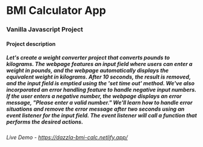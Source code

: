# BMI Calculator App

### Vanilla Javascript Project

#### Project description

##### Let's create a weight converter project that converts pounds to kilograms. The webpage features an input field where users can enter a weight in pounds, and the webpage automatically displays the equivalent weight in kilograms. After 10 seconds, the result is removed, and the input field is emptied using the 'set time out' method. We've also incorporated an error handling feature to handle negative input numbers. If the user enters a negative number, the webpage displays an error message, "Please enter a valid number." We'll learn how to handle error situations and remove the error message after two seconds using an event listener for the input field. The event listener will call a function that performs the desired actions.

###### Live Demo - https://dazzla-bmi-calc.netlify.app/
